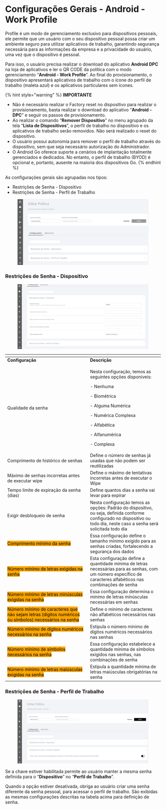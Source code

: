 # Configurações Gerais - Android - Work Profile

Profile é um modo de gerenciamento exclusivo para dispositivos pessoais, ele permite que um usuário com o seu dispositivo pessoal possa criar um ambiente seguro para utilizar aplicativos de trabalho, garantindo segurança necessária para as informações da empresa e a privacidade do usuário, uma vez que o dispositivo é pessoal.

Para isso, o usuário precisa realizar o download do aplicativo **Android DPC** na loja de aplicativos e ler o QR CODE da política com o modo gerenciamento “**Android - Work Profile**”. Ao final do provisionamento, o dispositivo apresentará aplicativos de trabalho com o ícone do perfil de trabalho (maleta azul) e os aplicativos particulares sem ícones.

{% hint style="warning" %}
**IMPORTANTE**

* Não é necessário realizar o Factory reset no dispositivo para realizar o provisionamento, basta realizar o download do aplicativo “**Android - DPC**” e seguir os passos de provisionamento.
* Ao realizar o comando “**Remover Dispositivo**” no menu agrupado da tela “**Lista de Dispositivos**”, o perfil de trabalho no dispositivo e os aplicativos de trabalho serão removidos. Não será realizado o reset do dispositivo.
* O usuário possui autonomia para remover o perfil de trabalho através do dispositivo, sem que seja necessário autorização do Administrador.
* O Android Go oferece suporte a cenários de implantação totalmente gerenciados e dedicados. No entanto, o perfil de trabalho (BYOD) é opcional e, portanto, ausente na maioria dos dispositivos Go.
{% endhint %}

As configurações gerais são agrupadas nos tipos:

* Restrições de Senha - Dispositivo
* Restrições de Senha - Perfil de Trabalho

<figure><img src="../../../.gitbook/assets/image.png" alt=""><figcaption></figcaption></figure>

### **Restrições de Senha - Dispositivo**

<figure><img src="../../../.gitbook/assets/image (1).png" alt=""><figcaption></figcaption></figure>

<table data-header-hidden><thead><tr><th width="254"></th><th></th></tr></thead><tbody><tr><td><strong>Configuração</strong></td><td><strong>Descrição</strong></td></tr><tr><td>Qualidade da senha</td><td><p>Nesta configuração, temos as seguintes opções disponíveis:</p><p>- Nenhuma</p><p>- Biométrica</p><p>- Alguma Numérica</p><p>- Numérica Complexa</p><p>- Alfabética</p><p>- Alfanumérica</p><p>- Complexa</p></td></tr><tr><td>Comprimento de histórico de senhas</td><td>Define o número de senhas já usadas que não podem ser reutilizadas</td></tr><tr><td>Máximo de senhas incorretas antes de executar wipe</td><td>Define o máximo de tentativas incorretas antes de executar o Wipe</td></tr><tr><td>Tempo limite de expiração da senha (dias)</td><td>Define quantos dias a senha vai levar para expirar</td></tr><tr><td>Exigir desbloqueio de senha</td><td>Nesta configuração temos as opções: Padrão do dispositivo, ou seja, definida conforme configurado no dispositivo ou todo dia, neste caso a senha será solicitada todo dia</td></tr><tr><td><mark style="background-color:orange;">Comprimento mínimo da senha</mark></td><td>Essa configuração define o tamanho mínimo exigido para as senhas criadas, fortalecendo a segurança dos dados</td></tr><tr><td><mark style="background-color:orange;">Número mínimo de letras exigidas na senha</mark></td><td>Esta configuração define a quantidade mínima de letras necessárias para as senhas, com um número específico de caracteres alfabéticos nas combinações de senha</td></tr><tr><td><mark style="background-color:orange;">Número mínimo de letras minúsculas exigidas na senha</mark></td><td>Essa configuração determina o mínimo de letras minúsculas necessárias em senhas</td></tr><tr><td><mark style="background-color:orange;">Número mínimo de caracteres que não sejam letras (dígitos numéricos ou símbolos) necessários na senha</mark></td><td>Define o mínimo de caracteres não alfabéticos necessários nas senhas</td></tr><tr><td><mark style="background-color:orange;">Número mínimo de dígitos numéricos necessários na senha</mark></td><td>Estipula o número mínimo de dígitos numéricos necessários nas senhas</td></tr><tr><td><mark style="background-color:orange;">Número mínimo de símbolos necessários na senha</mark></td><td>Essa configuração estabelece a quantidade mínima de símbolos exigidos nas senhas, nas combinações de senha</td></tr><tr><td><mark style="background-color:orange;">Número mínimo de letras maiúsculas exigidas na senha</mark></td><td>Estipula a quantidade mínima de letras maiúsculas obrigatórias na senha</td></tr></tbody></table>

### **Restrições de Senha - Perfil de Trabalho**

<figure><img src="../../../.gitbook/assets/image (2).png" alt=""><figcaption></figcaption></figure>

Se a chave estiver habilitada permite ao usuário manter a mesma senha definida para o “**Dispositivo**” no “**Perfil de Trabalho**”.

Quando a opção estiver desativada, obriga ao usuário criar uma senha diferente da senha pessoal, para acessar o perfil de trabalho. São exibidas as mesmas configurações descritas na tabela acima para definição de senha.
